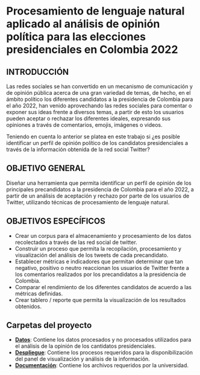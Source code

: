 # Procesamiento de lenguaje natural aplicado al análisis de opinión política  para las elecciones  presidenciales en Colombia 2022
## INTRODUCCIÓN
Las redes sociales se han convertido en un mecanismo de comunicación y de opinión pública acerca de una gran variedad de temas, de hecho, en el ámbito político los diferentes candidatos a la presidencia de Colombia para el año 2022, han venido aprovechando las redes sociales para comentar o exponer sus ideas frente a diversos temas, a partir de esto los usuarios pueden aceptar o rechazar los diferentes ideales, expresando sus opiniones a través de comentarios, emojis, imágenes o videos.

Teniendo en cuenta lo anterior se platea en este trabajo si ¿es posible identificar un perfil de opinión político de los candidatos presidenciales a través de la información obtenida de la red social Twitter? 

## OBJETIVO GENERAL
Diseñar una herramienta que permita identificar un perfil de opinión de los principales precandidatos a la presidencia de Colombia para el año 2022, a partir de un análisis de aceptación y rechazo por parte de los usuarios de Twitter, utilizando técnicas de procesamiento de lenguaje natural.

## OBJETIVOS ESPECÍFICOS
- Crear un corpus para el almacenamiento y procesamiento de los datos recolectados a través de las red social de twitter.
- Construir un proceso que permita la recopilación, procesamiento y visualización del análisis de los tweets de cada precandidato.
- Establecer métricas e indicadores que permitan determinar que tan negativo, positivo o neutro reaccionan los usuarios de Twitter frente a los comentarios realizados    por los precandidatos a la presidencia de Colombia.
- Comparar el rendimiento de los diferentes candidatos de acuerdo a las métricas definidas.
- Crear tablero / reporte que permita la visualización de los resultados obtenidos.

## Carpetas del proyecto
- **[Datos](https://github.com/malejacp4/ProyectoGrado/tree/main/datos)**: Contiene los datos procesados y no procesados utilizados para el análisis de la opinión de los cantidatos presidenciales.
- **[Despliegue](https://github.com/malejacp4/ProyectoGrado/tree/main/despliegue)**: Contiene los procesos requeridos para  la disponibilización del panel de visualización  y  análisis de la información.
- **[Documentación](https://github.com/malejacp4/ProyectoGrado/tree/main/documentaci%C3%B3n)**: Contiene los archivos requeridos por la universidad.

